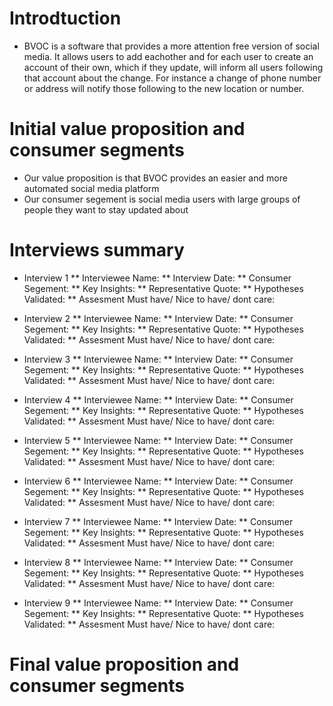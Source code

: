 # Introdtuction
* BVOC is a software that provides a more attention free version of social media. It allows users to add eachother and for each 
user to create an account of their own, which if they update, will inform all users following that account about the change. 
For instance a change of phone number or address will notify those following to the new location or number.

# Initial value proposition and consumer segments
* Our value proposition is that BVOC provides an easier and more automated social media platform
* Our consumer segement is social media users with large groups of people they want to stay updated about

# Interviews summary
* Interview 1
** Interviewee Name:
** Interview Date:
** Consumer Segement: 
** Key Insights: 
** Representative Quote:
** Hypotheses Validated:
** Assesment Must have/ Nice to have/ dont care:

* Interview 2
** Interviewee Name:
** Interview Date:
** Consumer Segement: 
** Key Insights: 
** Representative Quote:
** Hypotheses Validated:
** Assesment Must have/ Nice to have/ dont care:

* Interview 3
** Interviewee Name:
** Interview Date:
** Consumer Segement: 
** Key Insights: 
** Representative Quote:
** Hypotheses Validated:
** Assesment Must have/ Nice to have/ dont care:

* Interview 4
** Interviewee Name:
** Interview Date:
** Consumer Segement: 
** Key Insights: 
** Representative Quote:
** Hypotheses Validated:
** Assesment Must have/ Nice to have/ dont care:

* Interview 5
** Interviewee Name:
** Interview Date:
** Consumer Segement: 
** Key Insights: 
** Representative Quote:
** Hypotheses Validated:
** Assesment Must have/ Nice to have/ dont care:

* Interview 6
** Interviewee Name:
** Interview Date:
** Consumer Segement: 
** Key Insights: 
** Representative Quote:
** Hypotheses Validated:
** Assesment Must have/ Nice to have/ dont care:

* Interview 7
** Interviewee Name:
** Interview Date:
** Consumer Segement: 
** Key Insights: 
** Representative Quote:
** Hypotheses Validated:
** Assesment Must have/ Nice to have/ dont care:

* Interview 8
** Interviewee Name:
** Interview Date:
** Consumer Segement: 
** Key Insights: 
** Representative Quote:
** Hypotheses Validated:
** Assesment Must have/ Nice to have/ dont care:

* Interview 9
** Interviewee Name:
** Interview Date:
** Consumer Segement: 
** Key Insights: 
** Representative Quote:
** Hypotheses Validated:
** Assesment Must have/ Nice to have/ dont care:

# Final value proposition and consumer segments
